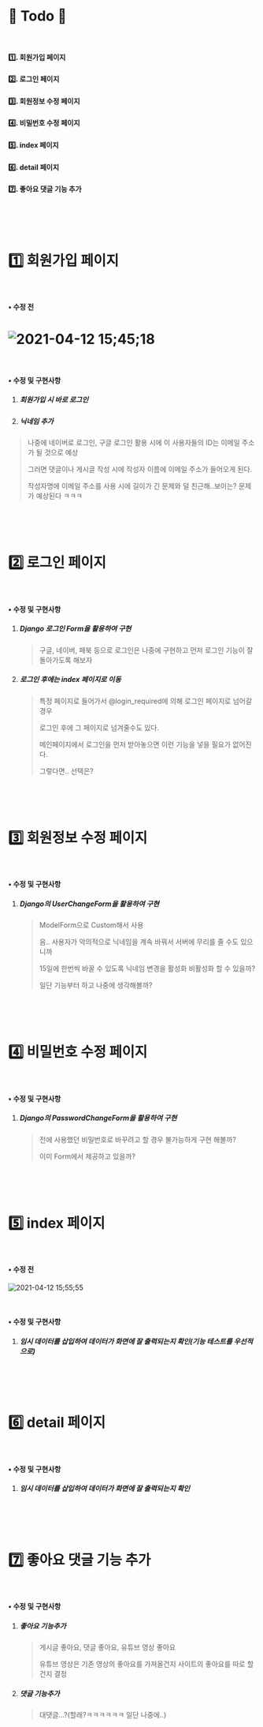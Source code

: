 # 📃 Todo 🥳

<br>

#### :one:. 회원가입 페이지

#### :two:. 로그인 페이지

#### :three:. 회원정보 수정 페이지

#### :four:. 비밀번호 수정 페이지

#### :five:. index 페이지

#### :six:. detail 페이지

#### :seven:. 좋아요 댓글 기능 추가

<br>

<br>
<br>

# :one: 회원가입 페이지

<br>

#### • 수정 전
![2021-04-12 15;45;18](./markdown_img/0412_ToDo.assets/abc.PNG)
=======
<br>

#### • 수정 및 구현사항

1. ##### 회원가입 시 바로 로그인

2. ##### 닉네임 추가

>나중에 네이버로 로그인, 구글 로그인 활용 시에 이 사용자들의 ID는 이메일 주소가 될 것으로 예상
>
>그러면 댓글이나 게시글 작성 시에 작성자 이름에 이메일 주소가 들어오게 된다.
>
>작성자명에 이메일 주소를 사용 시에 길이가 긴 문제와 덜 친근해..보이는? 문제가 예상된다 ㅋㅋㅋ

<br>

<br>

<br>

# :two: 로그인 페이지

<br>

#### • 수정 및 구현사항

1. ##### Django 로그인 Form을 활용하여 구현

   >구글, 네이버, 페북 등으로 로그인은 나중에 구현하고 먼저 로그인 기능이 잘 돌아가도록 해보자

2. ##### 로그인 후에는 index 페이지로 이동

   > 특정 페이지로 들어가서 @login_required에 의해 로그인 페이지로 넘어갈 경우
   >
   > 로그인 후에 그 페이지로 넘겨줄수도 있다.
   >
   > 메인페이지에서 로그인을 먼저 받아놓으면 이런 기능을 넣을 필요가 없어진다.
   >
   > 그렇다면.. 선택은?

<br>

<br>

<br>

# :three: 회원정보 수정 페이지

<br>

#### • 수정 및 구현사항

1. ##### Django의 UserChangeForm을 활용하여 구현

   >ModelForm으로 Custom해서 사용
   >
   >음.. 사용자가 악의적으로 닉네임을 계속 바꿔서 서버에 무리를 줄 수도 있으니까
   >
   >15일에 한번씩 바꿀 수 있도록 닉네임 변경을 활성화 비활성화 할 수 있을까?
   >
   >일단 기능부터 하고 나중에 생각해볼까?

<br>

<br>

<br>

# :four: 비밀번호 수정 페이지

<br>

#### • 수정 및 구현사항

1. ##### Django의 PasswordChangeForm을 활용하여 구현

   > 전에 사용했던 비밀번호로 바꾸려고 할 경우 불가능하게 구현 해볼까?
   >
   > 이미 Form에서 제공하고 있을까?

<br>

<br>

<br>

# :five: index 페이지

<br>

#### • 수정 전

![2021-04-12 15;55;55](./markdown_img/0412_ToDo.assets/def.PNG)

<br>

#### • 수정 및 구현사항

1. ##### 임시 데이터를 삽입하여 데이터가 화면에 잘 출력되는지 확인(기능 테스트를 우선적으로)

<br>

<br>

<br>

# :six: detail 페이지

<br>

#### • 수정 및 구현사항

1. ##### 임시 데이터를 삽입하여 데이터가 화면에 잘 출력되는지 확인

<br>

<br>

<br>

# :seven: 좋아요 댓글 기능 추가

<br>

#### • 수정 및 구현사항

1. ##### 좋아요 기능추가

   >게시글 좋아요, 댓글 좋아요, 유튜브 영상 좋아요
   >
   >유튜브 영상은 기존 영상의 좋아요를 가져올건지 사이트의 좋아요를 따로 할건지 결정

2. ##### 댓글 기능추가

   >대댓글...?(할래?ㅋㅋㅋㅋㅋㅋ 일단 나중에..)
